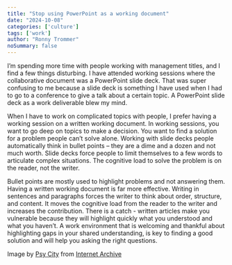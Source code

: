 ```yaml
---
title: "Stop using PowerPoint as a working document"
date: "2024-10-08"
categories: ['culture']
tags: ['work']
author: "Ronny Trommer"
noSummary: false
---
```


I’m spending more time with people working with management titles, and I find a few things disturbing.
I have attended working sessions where the collaborative document was a PowerPoint slide deck.
That was super confusing to me because a slide deck is something I have used when I had to go to a conference to give a talk about a certain topic.
A PowerPoint slide deck as a work deliverable blew my mind.

When I have to work on complicated topics with people, I prefer having a working session on a written working document.
In working sessions, you want to go deep on topics to make a decision.
You want to find a solution for a problem people can’t solve alone.
Working with slide decks people automatically think in bullet points – they are a dime and a dozen and not much worth.
Slide decks force people to limit themselves to a few words to articulate complex situations.
The cognitive load to solve the problem is on the reader, not the writer.

Bullet points are mostly used to highlight problems and not answering them.
Having a written working document is far more effective.
Writing in sentences and paragraphs forces the writer to think about order, structure, and content.
It moves the cognitive load from the reader to the writer and increases the contribution.
There is a catch - written articles make you vulnerable because they will highlight quickly what you understood and what you haven’t.
A work environment that is welcoming and thankful about highlighting gaps in your shared understanding, is key to finding a good solution and will help you asking the right questions.

Image by [Psy City](https://archive.org/search.php?query=creator%3A%22Psy+City%22) from [Internet Archive](https://archive.org/details/bulletbill_201911)
